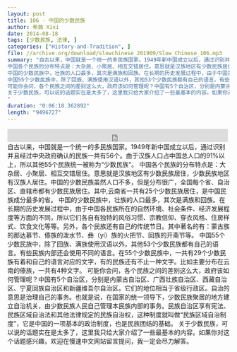 ```yaml
---
layout: post
title: 106 - 中国的少数民族
author: 希茜 Xixi
date: 2014-08-18
tags: [少数民族, 法律, ]
categories: ["History-and-Tradition", ]
file: //archive.org/download/slowchinese_201909/Slow_Chinese_106.mp3
summary: "自古以来，中国就是一个统一的多民族国家。1949年新中国成立以后，通过识别并且经过中央政府确认的民族一共有56个。由于汉族人口占中国总人口的91%以上，所以其他55个民族统一被称为“少数民族”。
中国各个民族的分布特点是：大杂居、小聚居、相互交错居住。意思就是汉族地区有少数民族居住，少数民族地区有汉族人居住。中国的少数民族虽然人口不多，但是分布很广，全国每个省、自治区、直辖市都有少数民族居住。其中,云南省一共有25个少数民族居住，是中国民族成分最多的省。
中国的少数民族中，壮族的人口最多，其次是满族和回族。在长期的历史发展过程中，由于中国各民族所在的自然环境、社会条件、经济发展程度等方面的不同，所以它们各自有独特的风俗习惯、宗教信仰、穿衣风格、住房样式、饮食文化等等。另外，各个民族还有自己的传统节日。其中著名的有：蒙古族的那达慕节、傣族的泼水节、彝（yí）族的火把节、回族的开斋节等。
中国55个少数民族中，除了回族、满族使用汉语以外，其他53个少数民族都有自己的语言。有些民族内部还会使用不同的语言。在55个少数民族中，一共有29个少数民族有着和自己的语言对应的文字，有的民族还有不止一种文字。比如主要分布在云南的傣族，一共有4种文字。
可能你会问，各个民族之间的差别这么大，政府该如何管理呢？中国有5个自治区，分别是内蒙古自治区、广西壮族自治区、西藏自治区、宁夏回族自治区和新疆维吾尔自治区。它们的地位相当于省级行政区。自治的意思是治理自己的事务。也就是说，在国家的统一领导下，少数民族聚居的地方建立自治机关，由少数民族人民自己管理本民族内部的事务。民族自治区享有宪法、民族区域自治法和其他法律规定的民族自治权，这种制度就叫做“民族区域自治制度”，它是中国的一项基本的政治制度，也是民族团结的基础。
关于少数民族，可以说的话题实在是太多了，这里我只给大家介绍了一些最基本的内容。如果你对这个话题感兴趣，欢迎在慢速中文网站留言提问，我一定会尽力解答。
"
duration: "0:06:18.362892"
length: "9496727"
---
```


<iframe src="https://archive.org/embed/slowchinese_201909/Slow_Chinese_106.mp3" width="500" height="30" frameborder="0" webkitallowfullscreen="true" mozallowfullscreen="true" allowfullscreen></iframe>
自古以来，中国就是一个统一的多民族国家。1949年新中国成立以后，通过识别并且经过中央政府确认的民族一共有56个。由于汉族人口占中国总人口的91%以上，所以其他55个民族统一被称为“少数民族”。
中国各个民族的分布特点是：大杂居、小聚居、相互交错居住。意思就是汉族地区有少数民族居住，少数民族地区有汉族人居住。中国的少数民族虽然人口不多，但是分布很广，全国每个省、自治区、直辖市都有少数民族居住。其中,云南省一共有25个少数民族居住，是中国民族成分最多的省。
中国的少数民族中，壮族的人口最多，其次是满族和回族。在长期的历史发展过程中，由于中国各民族所在的自然环境、社会条件、经济发展程度等方面的不同，所以它们各自有独特的风俗习惯、宗教信仰、穿衣风格、住房样式、饮食文化等等。另外，各个民族还有自己的传统节日。其中著名的有：蒙古族的那达慕节、傣族的泼水节、彝（yí）族的火把节、回族的开斋节等。
中国55个少数民族中，除了回族、满族使用汉语以外，其他53个少数民族都有自己的语言。有些民族内部还会使用不同的语言。在55个少数民族中，一共有29个少数民族有着和自己的语言对应的文字，有的民族还有不止一种文字。比如主要分布在云南的傣族，一共有4种文字。
可能你会问，各个民族之间的差别这么大，政府该如何管理呢？中国有5个自治区，分别是内蒙古自治区、广西壮族自治区、西藏自治区、宁夏回族自治区和新疆维吾尔自治区。它们的地位相当于省级行政区。自治的意思是治理自己的事务。也就是说，在国家的统一领导下，少数民族聚居的地方建立自治机关，由少数民族人民自己管理本民族内部的事务。民族自治区享有宪法、民族区域自治法和其他法律规定的民族自治权，这种制度就叫做“民族区域自治制度”，它是中国的一项基本的政治制度，也是民族团结的基础。
关于少数民族，可以说的话题实在是太多了，这里我只给大家介绍了一些最基本的内容。如果你对这个话题感兴趣，欢迎在慢速中文网站留言提问，我一定会尽力解答。
